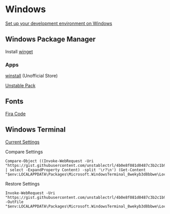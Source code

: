 # Windows

[Set up your development environment on Windows](https://docs.microsoft.com/en-us/windows/dev-environment/)

## Windows Package Manager

Install [winget](https://docs.microsoft.com/en-us/windows/package-manager/winget/#install-winget)

### Apps

[winstall](https://winstall.app) \(Unofficial Store\)

[Unstable Pack](https://winstall.app/packs/lgSgBgqWf)

## Fonts

[Fira Code](https://github.com/tonsky/FiraCode/wiki/Installing#windows)

## Windows Terminal

[Current Settings](https://gist.github.com/unstablectrl/4b0e8f081d0487c3b2c1b96fa3f4dac0)

Compare Settings

```text
Compare-Object ((Invoke-WebRequest -Uri "https://gist.githubusercontent.com/unstablectrl/4b0e8f081d0487c3b2c1b96fa3f4dac0/raw/e3a00cc32593f13d265614743c4ae6e969a42552/settings.json" | select -ExpandProperty Content) -split '\r?\n') (Get-Content "$env:LOCALAPPDATA\Packages\Microsoft.WindowsTerminal_8wekyb3d8bbwe\LocalState\settings.json")
```

Restore Settings

```text
Invoke-WebRequest -Uri "https://gist.githubusercontent.com/unstablectrl/4b0e8f081d0487c3b2c1b96fa3f4dac0/raw/e3a00cc32593f13d265614743c4ae6e969a42552/settings.json" -OutFile "$env:LOCALAPPDATA\Packages\Microsoft.WindowsTerminal_8wekyb3d8bbwe\LocalState\settings.json"
```

